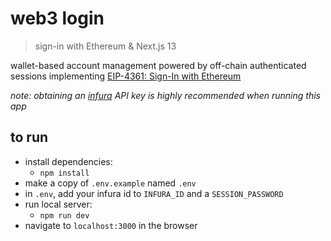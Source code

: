 # web3 login

> sign-in with Ethereum & Next.js 13

wallet-based account management powered by off-chain authenticated sessions implementing [EIP-4361: Sign-In with Ethereum](https://eips.ethereum.org/EIPS/eip-4361)

_note: obtaining an [infura](https://infura.io) API key is highly recommended when running this app_

## to run

- install dependencies:
  - `npm install`
- make a copy of `.env.example` named `.env`
- in `.env`, add your infura id to `INFURA_ID` and a `SESSION_PASSWORD`
- run local server:
  - `npm run dev`
- navigate to `localhost:3000` in the browser
